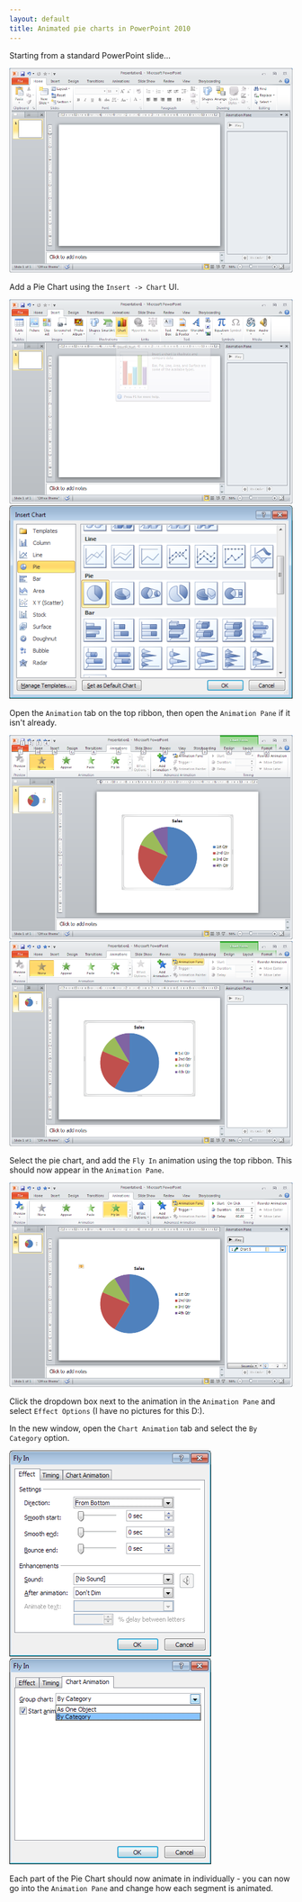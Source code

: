 ```yaml
---
layout: default
title: Animated pie charts in PowerPoint 2010
---
```


Starting from a standard PowerPoint slide...

<div class="lightbox">
	<div class="content">
		<img src="01.png"/>
	</div>
</div>

Add a Pie Chart using the ``Insert -> Chart`` UI.

<div class="lightbox">
	<div class="content">
		<img src="02.png"/>
		<img src="03.png"/>
	</div>
</div>

Open the ``Animation`` tab on the top ribbon, then open the ``Animation Pane`` if it isn't already.

<div class="lightbox">
	<div class="content">
		<img src="04.png"/>
		<img src="05.png"/>
	</div>
</div>

Select the pie chart, and add the ``Fly In`` animation using the top ribbon. This should now appear in the ``Animation Pane``.

<div class="lightbox">
	<div class="content">
		<img src="06.png"/>
	</div>
</div>

Click the dropdown box next to the animation in the ``Animation Pane`` and select ``Effect Options`` (I have no pictures for this D:).

In the new window, open the ``Chart Animation`` tab and select the ``By Category`` option.

<div class="lightbox">
	<div class="content">
		<img src="07.png"/>
		<img src="08.png"/>
	</div>
</div>

Each part of the Pie Chart should now animate in individually - you can now go into the ``Animation Pane`` and change how each segment is animated.